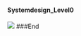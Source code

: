 #### Systemdesign_Level0
![](https://media.geeksforgeeks.org/wp-content/uploads/20200824215825/LoadBalancingSystemDesign.png)
###End
